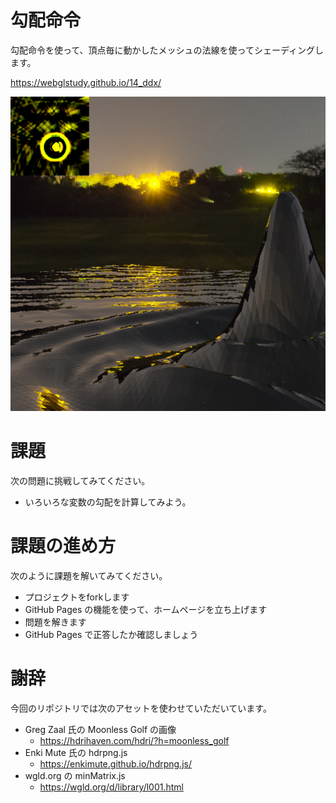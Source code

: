 # 勾配命令
勾配命令を使って、頂点毎に動かしたメッシュの法線を使ってシェーディングします。

https://webglstudy.github.io/14_ddx/

![結果画像](result.png)

# 課題
次の問題に挑戦してみてください。

- いろいろな変数の勾配を計算してみよう。

# 課題の進め方
次のように課題を解いてみてください。

- プロジェクトをforkします
- GitHub Pages の機能を使って、ホームページを立ち上げます
- 問題を解きます
- GitHub Pages で正答したか確認しましょう

# 謝辞
今回のリポジトリでは次のアセットを使わせていただいています。

- Greg Zaal 氏の Moonless Golf の画像
  - https://hdrihaven.com/hdri/?h=moonless_golf
- Enki Mute 氏の hdrpng.js
  - https://enkimute.github.io/hdrpng.js/
- wgld.org の minMatrix.js
  - https://wgld.org/d/library/l001.html
